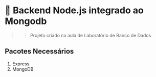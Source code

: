 # 🌟 Backend Node.js integrado ao Mongodb
>> Projeto criado na aula de Laboratório de Banco de Dados

## Pacotes Necessários

1. Express
2. MongoDB